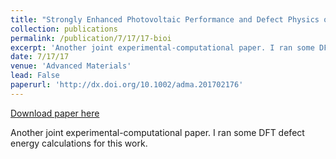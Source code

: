 ```yaml
---
title: "Strongly Enhanced Photovoltaic Performance and Defect Physics of Air-Stable Bismuth Oxyiodide (BiOI)"
collection: publications
permalink: /publication/7/17/17-bioi
excerpt: 'Another joint experimental-computational paper. I ran some DFT defect energy calculations for this work.'
date: 7/17/17
venue: 'Advanced Materials'
lead: False
paperurl: 'http://dx.doi.org/10.1002/adma.201702176'
---
```


<a href='http://dx.doi.org/10.1002/adma.201702176'>Download paper here</a>

Another joint experimental-computational paper. I ran some DFT defect energy calculations for this work.

